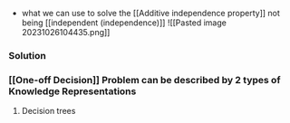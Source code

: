 - what we can use to solve the [[Additive independence property]] not being [[independent (independence)]]
![[Pasted image 20231026104435.png]]

### Solution

### [[One-off Decision]] Problem can be described by 2 types of Knowledge Representations
1. Decision trees